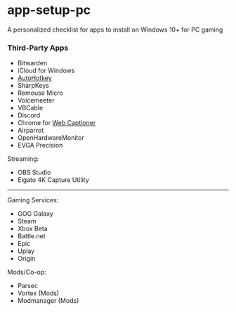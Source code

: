 # app-setup-pc

A personalized checklist for apps to install on Windows 10+ for PC gaming

### Third-Party Apps

- Bitwarden
- iCloud for Windows
- [AutoHotkey](https://www.autohotkey.com/download/)
- SharpKeys
- Remouse Micro
- Voicemeeter
- VBCable
- Discord
- Chrome for [Web Captioner](https://webcaptioner.com/captioner)
- Airparrot
- OpenHardwareMonitor
- EVGA Precision

Streaming:
- OBS Studio
- Elgato 4K Capture Utility

---

Gaming Services:
- GOG Galaxy
- Steam
- Xbox Beta
- Battle.net
- Epic
- Uplay
- Origin

Mods/Co-op:
- Parsec
- Vortex (Mods)
- Modmanager (Mods)
